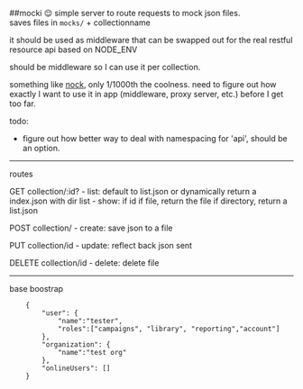 ##mocki 😌
simple server to route requests to mock json files.  
saves files in `mocks/` + collectionname

it should be used as middleware that can be swapped out for the real restful resource api based on NODE_ENV

should be middleware so I can use it per collection. 

something like [nock](https://github.com/flatiron/nock), only 1/1000th the coolness.
need to figure out how exactly I want to use it in app (middleware, proxy server, etc.) before I get too far.

todo: 

- figure out how better way to deal with namespacing for 'api', should be an option.

---------------

routes

GET collection/:id?
	- list: default to list.json or dynamically return a index.json with dir list
	- show: if id
		if file, return the file
		if directory, return a list.json

POST collection/
	- create: save json to a file

PUT collection/id
	- update: reflect back json sent
	
DELETE collection/id
	- delete: delete file

-------------

base boostrap

		{
			"user": {
				"name":"tester",
				"roles":["campaigns", "library", "reporting","account"]
			},
			"organization": {
				"name":"test org"
			},
			"onlineUsers": []
		}